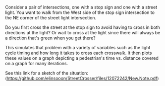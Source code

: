 Consider a pair of intersections, one with a stop sign and one with a street light. You want to walk from the West side of the stop sign intersection to the NE corner of the street light intersection.

Do you first cross the street at the stop sign to avoid having to cross in both directions at the light? Or wait to cross at the light since there will always be a direction that's green when you get there?

This simulates that problem with a variety of variables such as the light cycle timing and how long it takes to cross each crosswalk. It then plots these values on a graph depicting a pedestrian's time vs. distance covered on a graph for many iterations.

See this link for a sketch of the situation:
(https://github.com/elinsooon/StreetCrosser/files/12072242/New.Note.pdf)
